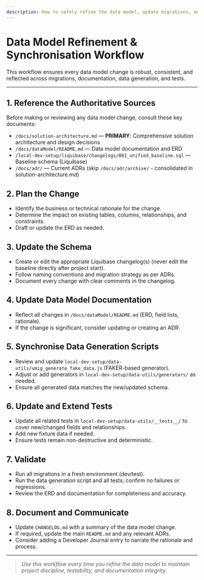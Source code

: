 ```yaml
---
description: How to safely refine the data model, update migrations, and keep data generation and tests in sync
---
```


# Data Model Refinement & Synchronisation Workflow

This workflow ensures every data model change is robust, consistent, and reflected across migrations, documentation, data generation, and tests.

---

## 1. Reference the Authoritative Sources

Before making or reviewing any data model change, consult these key documents:
- `/docs/solution-architecture.md` — **PRIMARY**: Comprehensive solution architecture and design decisions
- `/docs/dataModel/README.md` — Data model documentation and ERD
- `/local-dev-setup/liquibase/changelogs/001_unified_baseline.sql` — Baseline schema (Liquibase)
- `/docs/adr/` — Current ADRs (skip `/docs/adr/archive/` - consolidated in solution-architecture.md)

## 2. Plan the Change

- Identify the business or technical rationale for the change.
- Determine the impact on existing tables, columns, relationships, and constraints.
- Draft or update the ERD as needed.

## 3. Update the Schema

- Create or edit the appropriate Liquibase changelog(s) (never edit the baseline directly after project start).
- Follow naming conventions and migration strategy as per ADRs.
- Document every change with clear comments in the changelog.

## 4. Update Data Model Documentation

- Reflect all changes in `/docs/dataModel/README.md` (ERD, field lists, rationale).
- If the change is significant, consider updating or creating an ADR.

## 5. Synchronise Data Generation Scripts

- Review and update `local-dev-setup/data-utils/umig_generate_fake_data.js` (FAKER-based generator).
- Adjust or add generators in `local-dev-setup/data-utils/generators/` as needed.
- Ensure all generated data matches the new/updated schema.

## 6. Update and Extend Tests

- Update all related tests in `local-dev-setup/data-utils/__tests__/` to cover new/changed fields and relationships.
- Add new fixture data if needed.
- Ensure tests remain non-destructive and deterministic.

## 7. Validate

- Run all migrations in a fresh environment (dev/test).
- Run the data generation script and all tests; confirm no failures or regressions.
- Review the ERD and documentation for completeness and accuracy.

## 8. Document and Communicate

- Update `CHANGELOG.md` with a summary of the data model change.
- If required, update the main `README.md` and any relevant ADRs.
- Consider adding a Developer Journal entry to narrate the rationale and process.

---

> _Use this workflow every time you refine the data model to maintain project discipline, testability, and documentation integrity._
